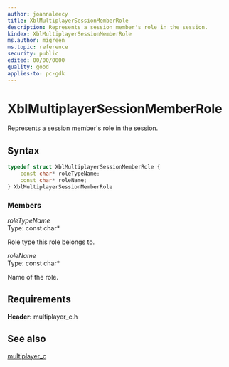 ```yaml
---
author: joannaleecy
title: XblMultiplayerSessionMemberRole
description: Represents a session member's role in the session.
kindex: XblMultiplayerSessionMemberRole
ms.author: migreen
ms.topic: reference
security: public
edited: 00/00/0000
quality: good
applies-to: pc-gdk
---
```


# XblMultiplayerSessionMemberRole  

Represents a session member's role in the session.  

## Syntax  
  
```cpp
typedef struct XblMultiplayerSessionMemberRole {  
    const char* roleTypeName;  
    const char* roleName;  
} XblMultiplayerSessionMemberRole  
```
  
### Members  
  
*roleTypeName*  
Type: const char*  
  
Role type this role belongs to.
  
*roleName*  
Type: const char*  
  
Name of the role.
  
## Requirements  
  
**Header:** multiplayer_c.h
  
## See also  
[multiplayer_c](../multiplayer_c_members.md)  
  
  